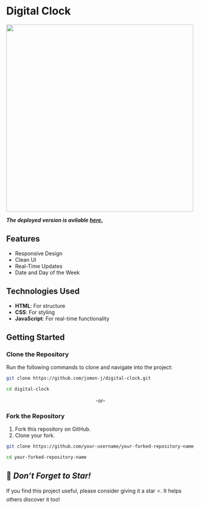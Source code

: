 # Digital Clock

<img src ="https://github.com/user-attachments/assets/0d402a43-b770-4e40-9dd2-3404333450ba" width="500">

***The deployed version is avilable [here.](https://clock-jomon.vercel.app/)***

## Features  
- Responsive Design
- Clean UI
- Real-Time Updates
- Date and Day of the Week

## Technologies Used  
- **HTML**: For structure  
- **CSS**: For styling  
- **JavaScript**: For real-time functionality  

## Getting Started  

### Clone the Repository  
Run the following commands to clone and navigate into the project:

```bash  
git clone https://github.com/jomon-j/digital-clock.git
```
```bash
cd digital-clock
```

<p align ="center">-or-</p>

### Fork the Repository  
1. Fork this repository on GitHub.  
2. Clone your fork.

```bash  
git clone https://github.com/your-username/your-forked-repository-name.git
```
```bash
cd your-forked-repository-name    
```

## 🌟 *Don’t Forget to Star!*
If you find this project useful, please consider giving it a star ⭐. It helps others discover it too!
